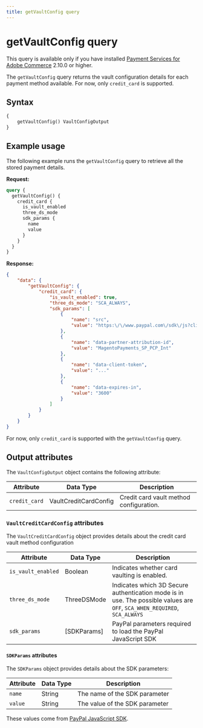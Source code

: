 ```yaml
---
title: getVaultConfig query
---
```


# getVaultConfig query

<InlineAlert variant="info" slots="text" />

This query is available only if you have installed [Payment Services for Adobe Commerce](https://commercemarketplace.adobe.com/magento-payment-services.html) 2.10.0 or higher.

The `getVaultConfig` query returns the vault configuration details for each payment method available. For now, only `credit_card` is supported.

## Syntax

```graphql
{ 
    getVaultConfig() VaultConfigOutput    
}
```

## Example usage

The following example runs the `getVaultConfig` query to retrieve all the stored payment details.

**Request:**

```graphql
query {
  getVaultConfig() {
    credit_card {
      is_vault_enabled
      three_ds_mode
      sdk_params {
        name
        value
      }
    }
  }
}
```

**Response:**

```json
{
    "data": {
        "getVaultConfig": {
            "credit_card": {
                "is_vault_enabled": true,
                "three_ds_mode": "SCA_ALWAYS",
                "sdk_params": [
                    {
                        "name": "src",
                        "value": "https:\/\/www.paypal.com\/sdk\/js?client-id=..."
                    },
                    {
                        "name": "data-partner-attribution-id",
                        "value": "MagentoPayments_SP_PCP_Int"
                    },
                    {
                        "name": "data-client-token",
                        "value": "..."
                    },
                    {
                        "name": "data-expires-in",
                        "value": "3600"
                    }
                ]
            }
        }
    }
}
```

For now, only `credit_card` is supported with the `getVaultConfig` query.

## Output attributes

The `VaultConfigOutput` object contains the following attribute:

Attribute |  Data Type | Description
--- | --- | ---
`credit_card` | VaultCreditCardConfig | Credit card vault method configuration.

### `VaultCreditCardConfig` attributes

The `VaultCreditCardConfig` object provides details about the credit card vault method configuration

Attribute |  Data Type | Description
--- | --- | ---
`is_vault_enabled` | Boolean | Indicates whether card vaulting is enabled.
`three_ds_mode` | ThreeDSMode | Indicates which 3D Secure authentication mode is in use. The possible values are `OFF`, `SCA_WHEN_REQUIRED`, `SCA_ALWAYS`
`sdk_params` | [SDKParams] | PayPal parameters required to load the PayPal JavaScript SDK

#### `SDKParams` attributes

The `SDKParams` object provides details about the SDK parameters:

Attribute |  Data Type | Description
--- | --- | ---
`name` | String | The name of the SDK parameter
`value` | String | The value of the SDK parameter

These values come from [PayPal JavaScript SDK](https://developer.paypal.com/sdk/js/reference/).
